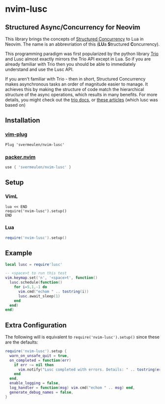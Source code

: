 
# nvim-lusc

## Structured Async/Concurrency for Neovim

This library brings the concepts of [Structured Concurrency](https://en.wikipedia.org/wiki/Structured_concurrency) to Lua in Neovim.  The name is an abbrevriation of this (**LU**a **S**tructured **C**oncurrency).

This programming paradigm was first popularized by the python library [Trio](https://github.com/python-trio/trio) and Lusc almost exactly mirrors the Trio API except in Lua.  So if you are already familiar with Trio then you should be able to immediately understand and use the Lusc API.

If you aren't familiar with Trio - then in short, Structured Concurrency makes asynchronous tasks an order of magnitude easier to manage.  It achieves this by making the structure of code match the hierarchical structure of the async operations, which results in many benefits.  For more details, you might check out the [trio docs](https://trio.readthedocs.io/en/stable/reference-core.html), or [these articles](https://gist.github.com/belm0/4c6d11f47ccd31a231cde04616d6bb22) (which lusc was based on)

Installation
---

### [vim-plug](https://github.com/junegunn/vim-plug)

```vim
Plug 'svermeulen/nvim-lusc'
```

### [packer.nvim](https://github.com/wbthomason/packer.nvim)

```lua
use { 'svermeulen/nvim-lusc' }
```

Setup
---

### VimL

```vim
lua << END
require('nvim-lusc').setup()
END
```

### Lua

```lua
require('nvim-lusc').setup()
```

Example
---

```lua
local lusc = require'lusc'

-- <space>t to run this test
vim.keymap.set('n', '<space>t', function()
  lusc.schedule(function()
    for i=5,1,-1 do
      vim.cmd("echom " .. tostring(i))
      lusc.await_sleep(1)
    end
  end)
end)
```

Extra Configuration
---

The following will is equivalent to `require('nvim-lusc').setup()` since these are the defaults:

```lua
require('nvim-lusc').setup {
  warn_on_unsafe_quit = true,
  on_completed = function(err)
    if err ~= nil then
      vim.notify("Lusc completed with errors. Details: " .. tostring(err))
    end
  end,
  enable_logging = false,
  log_handler = function(msg) vim.cmd("echom " .. msg) end,
  generate_debug_names = false,
}
```
